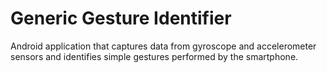 # Generic Gesture Identifier

Android application that captures data from gyroscope and accelerometer sensors and identifies simple gestures performed by the smartphone.
